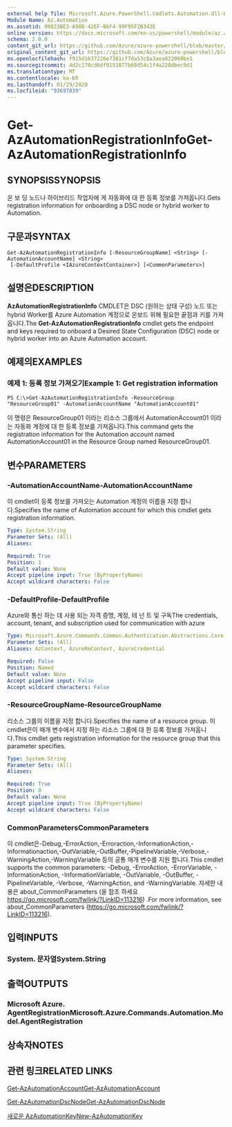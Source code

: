 ```yaml
---
external help file: Microsoft.Azure.PowerShell.Cmdlets.Automation.dll-Help.xml
Module Name: Az.Automation
ms.assetid: 09823BE3-A98B-42EF-B6F4-99F95F2B342E
online version: https://docs.microsoft.com/en-us/powershell/module/az.automation/get-azautomationregistrationinfo
schema: 2.0.0
content_git_url: https://github.com/Azure/azure-powershell/blob/master/src/Automation/Automation/help/Get-AzAutomationRegistrationInfo.md
original_content_git_url: https://github.com/Azure/azure-powershell/blob/master/src/Automation/Automation/help/Get-AzAutomationRegistrationInfo.md
ms.openlocfilehash: f915d1637226e7381cf7da53c0a3aea022060be1
ms.sourcegitcommit: 4d2c178cd6df9151877b08d54c1f4a228dbec9d1
ms.translationtype: MT
ms.contentlocale: ko-KR
ms.lasthandoff: 01/29/2020
ms.locfileid: "93697839"
---
```

# <span data-ttu-id="e89e6-101">Get-AzAutomationRegistrationInfo</span><span class="sxs-lookup"><span data-stu-id="e89e6-101">Get-AzAutomationRegistrationInfo</span></span>

## <span data-ttu-id="e89e6-102">SYNOPSIS</span><span class="sxs-lookup"><span data-stu-id="e89e6-102">SYNOPSIS</span></span>
<span data-ttu-id="e89e6-103">온 보 딩 노드나 하이브리드 작업자에 게 자동화에 대 한 등록 정보를 가져옵니다.</span><span class="sxs-lookup"><span data-stu-id="e89e6-103">Gets registration information for onboarding a DSC node or hybrid worker to Automation.</span></span>

## <span data-ttu-id="e89e6-104">구문과</span><span class="sxs-lookup"><span data-stu-id="e89e6-104">SYNTAX</span></span>

```
Get-AzAutomationRegistrationInfo [-ResourceGroupName] <String> [-AutomationAccountName] <String>
 [-DefaultProfile <IAzureContextContainer>] [<CommonParameters>]
```

## <span data-ttu-id="e89e6-105">설명은</span><span class="sxs-lookup"><span data-stu-id="e89e6-105">DESCRIPTION</span></span>
<span data-ttu-id="e89e6-106">**AzAutomationRegistrationInfo** CMDLET은 DSC (원하는 상태 구성) 노드 또는 hybrid Worker를 Azure Automation 계정으로 온보드 위해 필요한 끝점과 키를 가져옵니다.</span><span class="sxs-lookup"><span data-stu-id="e89e6-106">The **Get-AzAutomationRegistrationInfo** cmdlet gets the endpoint and keys required to onboard a Desired State Configuration (DSC) node or hybrid worker into an Azure Automation account.</span></span>

## <span data-ttu-id="e89e6-107">예제의</span><span class="sxs-lookup"><span data-stu-id="e89e6-107">EXAMPLES</span></span>

### <span data-ttu-id="e89e6-108">예제 1: 등록 정보 가져오기</span><span class="sxs-lookup"><span data-stu-id="e89e6-108">Example 1: Get registration information</span></span>
```
PS C:\>Get-AzAutomationRegistrationInfo -ResourceGroup "ResourceGroup01" -AutomationAccountName "AutomationAccount01"
```

<span data-ttu-id="e89e6-109">이 명령은 ResourceGroup01 이라는 리소스 그룹에서 AutomationAccount01 이라는 자동화 계정에 대 한 등록 정보를 가져옵니다.</span><span class="sxs-lookup"><span data-stu-id="e89e6-109">This command gets the registration information for the Automation account named AutomationAccount01 in the Resource Group named ResourceGroup01.</span></span>

## <span data-ttu-id="e89e6-110">변수</span><span class="sxs-lookup"><span data-stu-id="e89e6-110">PARAMETERS</span></span>

### <span data-ttu-id="e89e6-111">-AutomationAccountName</span><span class="sxs-lookup"><span data-stu-id="e89e6-111">-AutomationAccountName</span></span>
<span data-ttu-id="e89e6-112">이 cmdlet이 등록 정보를 가져오는 Automation 계정의 이름을 지정 합니다.</span><span class="sxs-lookup"><span data-stu-id="e89e6-112">Specifies the name of Automation account for which this cmdlet gets registration information.</span></span>

```yaml
Type: System.String
Parameter Sets: (All)
Aliases:

Required: True
Position: 1
Default value: None
Accept pipeline input: True (ByPropertyName)
Accept wildcard characters: False
```

### <span data-ttu-id="e89e6-113">-DefaultProfile</span><span class="sxs-lookup"><span data-stu-id="e89e6-113">-DefaultProfile</span></span>
<span data-ttu-id="e89e6-114">Azure와 통신 하는 데 사용 되는 자격 증명, 계정, 테 넌 트 및 구독</span><span class="sxs-lookup"><span data-stu-id="e89e6-114">The credentials, account, tenant, and subscription used for communication with azure</span></span>

```yaml
Type: Microsoft.Azure.Commands.Common.Authentication.Abstractions.Core.IAzureContextContainer
Parameter Sets: (All)
Aliases: AzContext, AzureRmContext, AzureCredential

Required: False
Position: Named
Default value: None
Accept pipeline input: False
Accept wildcard characters: False
```

### <span data-ttu-id="e89e6-115">-ResourceGroupName</span><span class="sxs-lookup"><span data-stu-id="e89e6-115">-ResourceGroupName</span></span>
<span data-ttu-id="e89e6-116">리소스 그룹의 이름을 지정 합니다.</span><span class="sxs-lookup"><span data-stu-id="e89e6-116">Specifies the name of a resource group.</span></span>
<span data-ttu-id="e89e6-117">이 cmdlet은이 매개 변수에서 지정 하는 리소스 그룹에 대 한 등록 정보를 가져옵니다.</span><span class="sxs-lookup"><span data-stu-id="e89e6-117">This cmdlet gets registration information for the resource group that this parameter specifies.</span></span>

```yaml
Type: System.String
Parameter Sets: (All)
Aliases:

Required: True
Position: 0
Default value: None
Accept pipeline input: True (ByPropertyName)
Accept wildcard characters: False
```

### <span data-ttu-id="e89e6-118">CommonParameters</span><span class="sxs-lookup"><span data-stu-id="e89e6-118">CommonParameters</span></span>
<span data-ttu-id="e89e6-119">이 cmdlet은-Debug,-ErrorAction,-Erroraction,-InformationAction,-Informationaction,-OutVariable,-OutBuffer,-PipelineVariable,-Verbose,-WarningAction,-WarningVariable 등의 공통 매개 변수를 지원 합니다.</span><span class="sxs-lookup"><span data-stu-id="e89e6-119">This cmdlet supports the common parameters: -Debug, -ErrorAction, -ErrorVariable, -InformationAction, -InformationVariable, -OutVariable, -OutBuffer, -PipelineVariable, -Verbose, -WarningAction, and -WarningVariable.</span></span> <span data-ttu-id="e89e6-120">자세한 내용은 about_CommonParameters (을 참조 하세요 https://go.microsoft.com/fwlink/?LinkID=113216) .</span><span class="sxs-lookup"><span data-stu-id="e89e6-120">For more information, see about_CommonParameters (https://go.microsoft.com/fwlink/?LinkID=113216).</span></span>

## <span data-ttu-id="e89e6-121">입력</span><span class="sxs-lookup"><span data-stu-id="e89e6-121">INPUTS</span></span>

### <span data-ttu-id="e89e6-122">System. 문자열</span><span class="sxs-lookup"><span data-stu-id="e89e6-122">System.String</span></span>

## <span data-ttu-id="e89e6-123">출력</span><span class="sxs-lookup"><span data-stu-id="e89e6-123">OUTPUTS</span></span>

### <span data-ttu-id="e89e6-124">Microsoft Azure. AgentRegistration</span><span class="sxs-lookup"><span data-stu-id="e89e6-124">Microsoft.Azure.Commands.Automation.Model.AgentRegistration</span></span>

## <span data-ttu-id="e89e6-125">상속자</span><span class="sxs-lookup"><span data-stu-id="e89e6-125">NOTES</span></span>

## <span data-ttu-id="e89e6-126">관련 링크</span><span class="sxs-lookup"><span data-stu-id="e89e6-126">RELATED LINKS</span></span>

[<span data-ttu-id="e89e6-127">Get-AzAutomationAccount</span><span class="sxs-lookup"><span data-stu-id="e89e6-127">Get-AzAutomationAccount</span></span>](./Get-AzAutomationAccount.md)

[<span data-ttu-id="e89e6-128">Get-AzAutomationDscNode</span><span class="sxs-lookup"><span data-stu-id="e89e6-128">Get-AzAutomationDscNode</span></span>](./Get-AzAutomationDscNode.md)

[<span data-ttu-id="e89e6-129">새로운 AzAutomationKey</span><span class="sxs-lookup"><span data-stu-id="e89e6-129">New-AzAutomationKey</span></span>](./New-AzAutomationKey.md)


